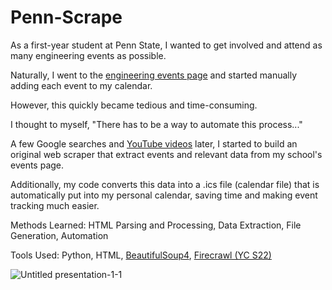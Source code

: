 # Penn-Scrape

As a first-year student at Penn State, I wanted to get involved and attend as many engineering events as possible.

Naturally, I went to the [engineering events page](https://engr.psu.edu/events/index.aspx) and started manually adding each event to my calendar.

However, this quickly became tedious and time-consuming.

I thought to myself, "There has to be a way to automate this process..."

A few Google searches and [YouTube videos](https://www.youtube.com/playlist?list=PLzMcBGfZo4-lSq2IDrA6vpZEV92AmQfJK) later, I started to build an original web scraper that extract events and relevant data from my school's events page.

Additionally, my code converts this data into a .ics file (calendar file) that is automatically put into my personal calendar, saving time and making event tracking much easier.

Methods Learned: HTML Parsing and Processing, Data Extraction, File Generation, Automation

Tools Used: Python, HTML, [BeautifulSoup4](https://www.crummy.com/software/BeautifulSoup/), [Firecrawl (YC S22)](https://www.firecrawl.dev/)

![Untitled presentation-1-1](https://github.com/user-attachments/assets/5da9a087-927b-4f7b-9022-54ca4fbbff0b)
